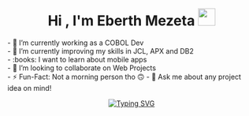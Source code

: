 <h1 align="center">Hi , I'm Eberth Mezeta <img src="https://media.giphy.com/media/hvRJCLFzcasrR4ia7z/giphy.gif" width="35"></h1>
- 🔭 I’m currently working as a COBOL Dev <br>
- 🌱 I’m currently improving my skills in JCL, APX and DB2 <br>
-  :books: I want to learn about mobile apps <img src="https://cdn.worldvectorlogo.com/logos/android-4.svg"  height="13" width="22"> <br>
- 👯 I’m looking to collaborate on Web Projects <br>
- ⚡️ Fun-Fact: Not a morning person tho 🙃
- 💬 Ask me about any project idea on mind! <br>
<p align="center">
 <a href="https://git.io/typing-svg"><img src="https://readme-typing-svg.demolab.com?font=M+PLUS+1+Code&pause=1000&color=E74C3C&center=true&vCenter=true&random=false&width=444&lines=Software+engineering.;Design+patterns.;Software+architectures." alt="Typing SVG" /></a>
</p>


<br>



<!--
**EberthMezeta/eberthmezeta** is a ✨ _special_ ✨ repository because its `README.md` (this file) appears on your GitHub profile.

Here are some ideas to get you started:

- 🔭 I’m currently working on ...
- 🌱 I’m currently learning ...
- 👯 I’m looking to collaborate on ...
- 🤔 I’m looking for help with ...
- 💬 Ask me about ...
- 📫 How to reach me: ...
- 😄 Pronouns: ...
- ⚡ Fun fact: ...
-->

